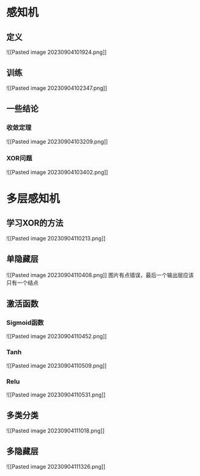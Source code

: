 # 感知机
## 定义
![[Pasted image 20230904101924.png]]
## 训练
![[Pasted image 20230904102347.png]]
## 一些结论
### 收敛定理
![[Pasted image 20230904103209.png]]
### XOR问题
![[Pasted image 20230904103402.png]]

# 多层感知机
## 学习XOR的方法
![[Pasted image 20230904110213.png]]
## 单隐藏层
![[Pasted image 20230904110408.png]]
图片有点错误，最后一个输出层应该只有一个结点
## 激活函数
### Sigmoid函数
![[Pasted image 20230904110452.png]]
### Tanh
![[Pasted image 20230904110509.png]]
### Relu
![[Pasted image 20230904110531.png]]
## 多类分类
![[Pasted image 20230904111018.png]]
## 多隐藏层
![[Pasted image 20230904111326.png]]